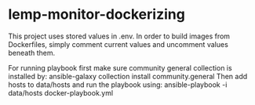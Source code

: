 # lemp-monitor-dockerizing
This project uses stored values in .env. In order to build images from Dockerfiles, simply comment current values and uncomment values beneath them.

For running playbook first make sure community general collection is installed by:
    ansible-galaxy collection install community.general
Then add hosts to data/hosts and run the playbook using:
    ansible-playbook -i data/hosts docker-playbook.yml
